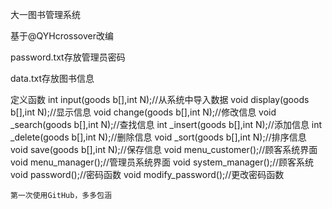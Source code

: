 大一图书管理系统

基于@QYHcrossover改编

password.txt存放管理员密码

data.txt存放图书信息

定义函数
int input(goods b[],int N);//从系统中导入数据
    void display(goods b[],int N);//显示信息
    void change(goods b[],int N);//修改信息
    void _search(goods b[],int N);//查找信息
    int  _insert(goods b[],int N);//添加信息
    int  _delete(goods b[],int N);//删除信息
    void _sort(goods b[],int N);//排序信息
    void save(goods b[],int N);//保存信息
    void menu_customer();//顾客系统界面
    void menu_manager();//管理员系统界面
    void system_manager();//顾客系统
    void password();//密码函数
    void modify_password();//更改密码函数
    
    第一次使用GitHub，多多包涵

